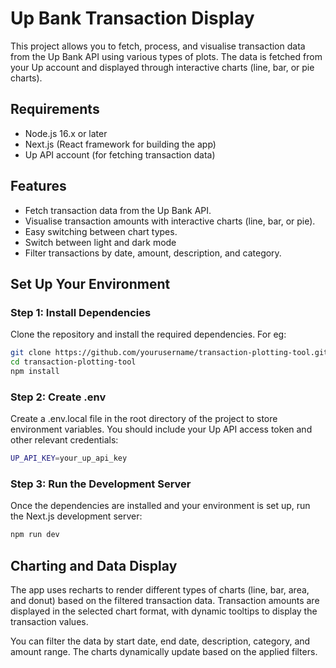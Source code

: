 # Up Bank Transaction Display

This project allows you to fetch, process, and visualise transaction data from the Up Bank API using various types of plots.
The data is fetched from your Up account and displayed through interactive charts (line, bar, or pie charts).

## Requirements

- Node.js 16.x or later
- Next.js (React framework for building the app)
- Up API account (for fetching transaction data)

## Features

- Fetch transaction data from the Up Bank API.
- Visualise transaction amounts with interactive charts (line, bar, or pie).
- Easy switching between chart types.
- Switch between light and dark mode
- Filter transactions by date, amount, description, and category.

## Set Up Your Environment

### Step 1: Install Dependencies

Clone the repository and install the required dependencies. For eg:

```bash
git clone https://github.com/yourusername/transaction-plotting-tool.git
cd transaction-plotting-tool
npm install
```

### Step 2: Create .env

Create a .env.local file in the root directory of the project to store environment variables. You should include your Up API access token and other relevant credentials:

```bash
UP_API_KEY=your_up_api_key
```

### Step 3: Run the Development Server

Once the dependencies are installed and your environment is set up, run the Next.js development server:

```bash
npm run dev
```

## Charting and Data Display

The app uses recharts to render different types of charts (line, bar, area, and donut) based on the filtered transaction data. Transaction amounts are displayed in the selected chart format, with dynamic tooltips to display the transaction values.

You can filter the data by start date, end date, description, category, and amount range. The charts dynamically update based on the applied filters.
